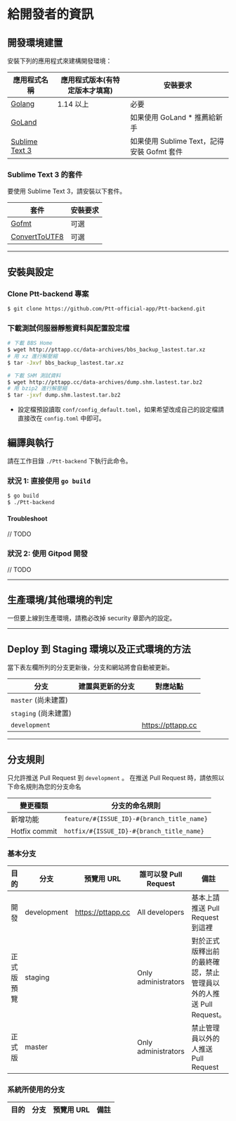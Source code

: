 # 給開發者的資訊

## 開發環境建置

安裝下列的應用程式來建構開發環境：

| 應用程式名稱 | 應用程式版本(有特定版本才填寫) | 安裝要求 |
| ------- | ------- | ------- |
|[Golang](https://golang.org/dl/)|1.14 以上|必要|
|[GoLand](https://www.jetbrains.com/go/promo/)| |如果使用 GoLand * 推薦給新手|
|[Sublime Text 3](https://classic.yarnpkg.com/zh-Hant/)| |如果使用 Sublime Text，記得安裝 Gofmt 套件|

### Sublime Text 3 的套件

要使用 Sublime Text 3，請安裝以下套件。

| 套件 | 安裝要求 |
| ------- | ------- |
|[Gofmt](https://packagecontrol.io/packages/Gofmt)|可選|
|[ConvertToUTF8](https://ephrain.net/sublime-text-%E8%AE%93-sublime-text-%E6%94%AF%E6%8F%B4-big5-%E7%B7%A8%E7%A2%BC%E7%9A%84%E6%96%87%E5%AD%97%E6%AA%94/)|可選|

---

## 安裝與設定

### Clone Ptt-backend 專案

```bash
$ git clone https://github.com/Ptt-official-app/Ptt-backend.git
```

### 下載測試伺服器靜態資料與配置設定檔
```bash
# 下載 BBS Home
$ wget http://pttapp.cc/data-archives/bbs_backup_lastest.tar.xz
# 用 xz 進行解壓縮
$ tar -Jxvf bbs_backup_lastest.tar.xz

# 下載 SHM 測試資料
$ wget http://pttapp.cc/data-archives/dump.shm.lastest.tar.bz2
# 用 bzip2 進行解壓縮
$ tar -jxvf dump.shm.lastest.tar.bz2
```

- 設定檔預設讀取 `conf/config_default.toml`，如果希望改成自己的設定檔請直接改在 `config.toml` 中即可。

## 編譯與執行


請在工作目錄 `./Ptt-backend` 下執行此命令。

### 狀況 1: 直接使用 `go build`
```bash
$ go build
$ ./Ptt-backend
```

#### Troubleshoot

// TODO

### 狀況 2: 使用 Gitpod 開發

// TODO

---

## 生產環境/其他環境的判定

一但要上線到生產環境，請務必改掉 security 章節內的設定。

---

## Deploy 到 Staging 環境以及正式環境的方法

當下表左欄所列的分支更新後，分支和網站將會自動被更新。

| 分支 | 建置與更新的分支 | 對應站點 |
| ---- | ---- | ---- |
|`master` (尚未建置) |||
|`staging` (尚未建置)||
|`development`||https://pttapp.cc|

---

## 分支規則

只允許推送 Pull Request 到 `development` 。
在推送 Pull Request 時，請依照以下命名規則為您的分支命名

| 變更種類 | 分支的命名規則 |
| ---- | ---- |
|新增功能|`feature/#{ISSUE_ID}-#{branch_title_name}`|
|Hotfix commit|`hotfix/#{ISSUE_ID}-#{branch_title_name}`|

### 基本分支


| 目的 | 分支 | 預覽用 URL | 誰可以發 Pull Request | 備註 |
| ---- | ---- | ---- | ---- | ---- |
| 開發 | development | https://pttapp.cc | All developers | 基本上請推送 Pull Request 到這裡 |
| 正式版預覽 | staging |  | Only administrators | 對於正式版釋出前的最終確認，禁止管理員以外的人推送 Pull Request。 |
| 正式版 | master |  | Only administrators | 禁止管理員以外的人推送 Pull Request |


### 系統所使用的分支

| 目的 | 分支 | 預覽用 URL | 備註 |
| ---- | -------- | ---- | ---- |
